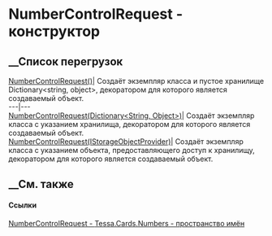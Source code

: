 # NumberControlRequest - конструктор
##  __Список перегрузок
[NumberControlRequest()](M_Tessa_Cards_Numbers_NumberControlRequest__ctor.htm)|
Создаёт экземпляр класса и пустое хранилище Dictionary<string, object>,
декоратором для которого является создаваемый объект.  
---|---  
[NumberControlRequest(Dictionary<String,
Object>)](M_Tessa_Cards_Numbers_NumberControlRequest__ctor_1.htm)| Создаёт
экземпляр класса с указанием хранилища, декоратором для которого является
создаваемый объект.  
[NumberControlRequest(IStorageObjectProvider)](M_Tessa_Cards_Numbers_NumberControlRequest__ctor_2.htm)|
Создаёт экземпляр класса с указанием объекта, предоставляющего доступ к
хранилищу, декоратором для которого является создаваемый объект.  
## __См. также
#### Ссылки
[NumberControlRequest - ](T_Tessa_Cards_Numbers_NumberControlRequest.htm)
[Tessa.Cards.Numbers - пространство имён](N_Tessa_Cards_Numbers.htm)

